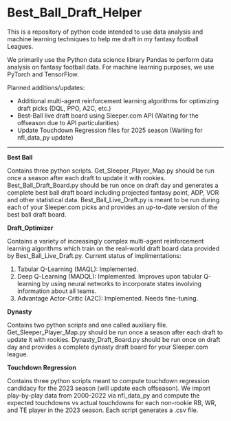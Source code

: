 # Best_Ball_Draft_Helper
This is a repository of python code intended to use data analysis and machine learning techniques to help me draft in my fantasy football Leagues.

We primarily use the Python data science library Pandas to perform data analysis on fantasy football data. For machine learning purposes, we use PyTorch and TensorFlow.

Planned additions/updates: 

- Additional multi-agent reinforcement learning algorithms for optimizing draft picks (DQL, PPO, A2C, etc.)
- Best-Ball live draft board using Sleeper.com API (Waiting for the offseason due to API particularities)
- Update Touchdown Regression files for 2025 season (Waiting for nfl_data_py update)

-------------------------------------------------------------------------------------------------------------------------------
**Best Ball**

Contains three python scripts. Get_Sleeper_Player_Map.py should be run once a season after each draft to update it with rookies. Best_Ball_Draft_Board.py should be run once on draft day and generates a complete best ball draft board including projected fantasy point, ADP, VOR and other statistical data. Best_Ball_Live_Draft.py is meant to be run during each of your Sleeper.com picks and provides an up-to-date version of the best ball draft board.

**Draft_Optimizer**

Contains a variety of increasingly complex multi-agent reinforcement learning algorithms which train on the real-world draft board data provided by Best_Ball_Live_Draft.py. Current status of implimentations:
1. Tabular Q-Learning (MAQL): Implemented. 
2. Deep Q-Learning (MADQL): Implemented. Improves upon tabular Q-learning by using neural networks to incorporate states involving information about all teams.
3. Advantage Actor-Critic (A2C): Implemented. Needs fine-tuning.

**Dynasty**

Contains two python scripts and one called auxiliary file. Get_Sleeper_Player_Map.py should be run once a season after each draft to update it with rookies. Dynasty_Draft_Board.py should be run once on draft day and provides a complete dynasty draft board for your Sleeper.com league.

**Touchdown Regression**

Contains three python scripts meant to compute touchdown regression candidacy for the 2023 season (will update each offseason). We import play-by-play data from 2000-2022 via nfl_data_py and compute the expected touchdowns vs actual touchdowns for each non-rookie RB, WR, and TE player in the 2023 season. Each script generates a .csv file.
